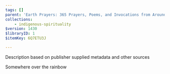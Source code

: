 ```yaml
---
tags: []
parent: 'Earth Prayers: 365 Prayers, Poems, and Invocations from Around the World'
collections:
    - indigenous-spirituality
$version: 1430
$libraryID: 1
$itemKey: 6Q7ETU3J

---
```

Description based on publisher supplied metadata and other sources

Somewhere over the rainbow

